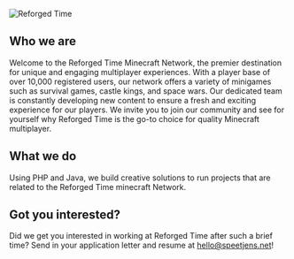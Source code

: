 ![Reforged Time](https://www.reforgedtime.eu/uploads/logos/63273ef9bfd4a2.77340597_jfpniqeokghlm.png)
## Who we are
Welcome to the Reforged Time Minecraft Network, the premier destination for unique and engaging multiplayer experiences. With a player base of over 10,000 registered users, our network offers a variety of minigames such as survival games, castle kings, and space wars. Our dedicated team is constantly developing new content to ensure a fresh and exciting experience for our players. We invite you to join our community and see for yourself why Reforged Time is the go-to choice for quality Minecraft multiplayer.

## What we do
Using PHP and Java, we build creative solutions to run projects that are related to the Reforged Time minecraft Network.

## Got you interested?
Did we get you interested in working at Reforged Time after such a brief time? Send in your application letter and resume at hello@speetjens.net!
